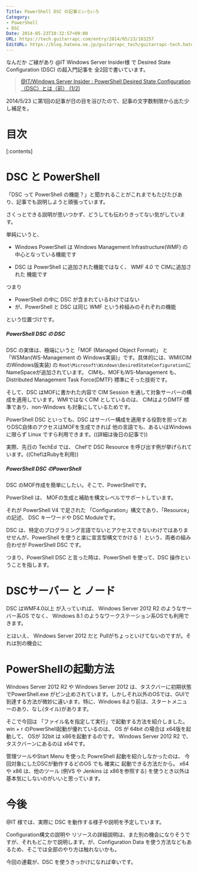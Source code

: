 ```yaml
---
Title: PowerShell DSC の記事といろいろ
Category:
- PowerShell
- DSC
Date: 2014-05-23T10:32:57+09:00
URL: https://tech.guitarrapc.com/entry/2014/05/23/103257
EditURL: https://blog.hatena.ne.jp/guitarrapc_tech/guitarrapc-tech.hatenablog.com/atom/entry/12921228815724810145
---
```


なんだか ご縁があり @IT Windows Server Insider様 で Desired State Configuration (DSC) の超入門記事を 全2回で書いています。

> [@IT/Windows Server Insider : PowerShell Desired State Configuration（DSC）とは（前） (1/2)](http://www.atmarkit.co.jp/ait/articles/1405/22/news131.html)

2014/5/23 に第1回の記事が日の目を浴びたので、記事の文字数制限から出た少し補足を。


# 目次

[:contents]

# DSC と PowerShell

「DSC って PowerShell の機能？」と聞かれることがこれまでもたびたびあり、記事でも説明しようと頑張っています。

さくっとできる説明が思いつかず、どうしても伝わりきってない気がしています。

単純にいうと、

- Windows PowerShell は Windows Management Infrastructure(WMF) の 中心となっている機能です

- DSC は PowerShell に追加された機能ではなく、 WMF 4.0 で CIMに追加された 機能です

つまり 

- PowerShell の中に DSC が含まれているわけではない
- が、PowerShell と DSC は同じ WMF という枠組みのそれぞれの機能

という位置づけです。

##### PowerShell DSC の DSC

DSC の実体は、極端にいうと「MOF (Managed Object Format)」 と 「WSMan(WS-Management の Windows実装)」です。具体的には、WMI(CIMのWindows版実装) の ```Root\Microsoft\Windows\DesiredStateConfiguration```にNameSpaceが追加されています。
CIMも、MOFもWS-Management も、Distributed Management Task Force(DMTF) 標準にそった技術です。

そして、DSC はMOFに書かれた内容で CIM Session を通して対象サーバーの構成を適用しています。WMIではなくCIM としているのは、 CIMはよりDMTF 標準であり、non-Windows も対象にしているためです。

PowerShell DSC といっても、DSC はサーバー構成を適用する役割を担っておりDSC自体のアクセスはMOFを生成できれば 他の言語でも、あるいはWindows に限らず Linux ですら利用できます。((詳細は後日の記事で))

実際、先日の TechEd では、 Chefで DSC Resource を呼び出す例が挙げられています。((ChefはRubyを利用))

##### PowerShell DSC のPowerShell

DSC のMOF作成を簡単にしたい。そこで、PowerShellです。

PowerShell は、 MOFの生成と補助を構文レベルでサポートしています。

それが PowerShell V4 で足された 「Configuration」構文であり、「Resource」の記述、 DSC キーワードや DSC Moduleです。

DSC は、特定のプログラミング言語でないとアクセスできないわけではありませせんが、PowerShell を使うと楽に宣言型構文でかける！ という、両者の組み合わせが PowerShell DSC です。

つまり、PowerShell DSC と言った時は、PowerShell を使って、DSC 操作ということを指します。

# DSCサーバー と ノード

DSC はWMF4.0以上 が入っていれば、 Windows Server 2012 R2 のようなサーバー系OS でなく、 Windows 8.1 のようなワークステーション系OSでも利用できます。

とはいえ、 Windows Server 2012 だと Pullがちょっといけてないのですが。それは別の機会に

# PowerShellの起動方法

Windows Server 2012 R2 や Windows Server 2012 は、タスクバーに初期状態でPowerShell.exe がピン止めされています。しかしそれ以外のOSでは、GUIで到達する方法が微妙に違います。特に、Windows 8より前は、スタートメニューのあり、なし(タイル)があります。

そこで今回は 「ファイル名を指定して実行」で起動する方法を紹介しました。
win + r のPowerShell起動が優れているのは、 OS が 64bit の場合は x64版を起動して、 OSが 32bit は x86を起動するのです。 Windows Server 2012 R2 で、タスクバーンにあるのは x64です。

管理ツールやStart Menu を使った PowreShell 起動を紹介しなかったのは、 今回対象にしたDSCが動作するどのOS でも 確実に 起動できる方法だから。 x64 や x86 は、他のツール (例VS や Jenkins は x86を参照する) を使うとき以外は基本気にしないのがいいと思っています。

# 今後

@IT 様では、実際に DSC を動作する様子や説明を予定しています。

Configuration構文の説明や リソースの詳細説明は、また別の機会になりそうですが、それもどこかで説明します。が、Configuration Data を使う方法などもあるため、そこでは全部のやり方は触れないかも。

今回の連載が、DSC を使うきっかけになれば幸いです。
